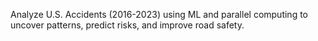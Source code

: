 Analyze U.S. Accidents (2016-2023) using ML and parallel computing to uncover patterns, predict risks, and improve road safety.
